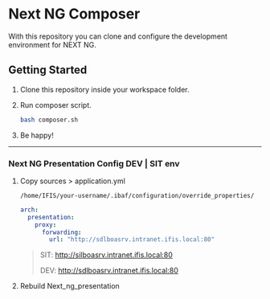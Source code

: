 # Next NG Composer

With this repository you can clone and configure the development environment for NEXT NG.

## Getting Started

1. Clone this repository inside your workspace folder.

2. Run composer script.

    ```bash
    bash composer.sh
    ```

3. Be happy!

---

### Next NG Presentation Config DEV | SIT env

1. Copy sources > application.yml

   `/home/IFIS/your-username/.ibaf/configuration/override_properties/`

    ```yml
    arch:
      presentation:
        proxy:
          forwarding:
            url: "http://sdlboasrv.intranet.ifis.local:80"
    ```

    > SIT: http://silboasrv.intranet.ifis.local:80
    >
    > DEV: http://sdlboasrv.intranet.ifis.local:80

2. Rebuild Next_ng_presentation
